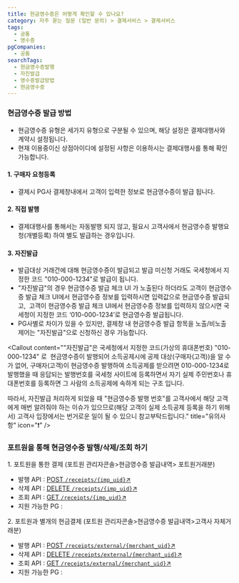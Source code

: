 ```yaml
---
title: 현금영수증은 어떻게 확인할 수 있나요?
category: 자주 묻는 질문 (일반 문의) > 결제서비스 > 결제서비스
tags:
  - 공통
  - 영수증
pgCompanies:
  - 공통
searchTags:
  - 현금영수증발행
  - 자진발급
  - 영수증발급방법
  - 현금영수증
---
```


### **현금영수증 발급 방법**

- 현금영수증 유형은 세가지 유형으로 구분될 수 있으며, 해당 설정은 결제대행사와 계약시 설정됩니다.
- 현재 이용중이신 상점아이디에 설정된 사항은 이용하시는 결제대행사를 통해 확인가능합니다.

#### **1. 구매자 요청등록**

- 결제시 PG사 결제창내에서 고객이 입력한 정보로 현금영수증이 발급 됩니다.

<Callout content="고객이 현금영수증 발급 체크 UI에서 현금영수증 정보를 입력하지 않는 경우에는 국세청이 지정한 코드 **&quot;010-000-1234&quot;**로 현금영수증이 발급됩니다.
해당 경우에는 포트원 관리자콘솔 내에서 현금영수증 발급 조회가 되지 않습니다." icon="💡" title="참고사항" />

#### **2. 직접 발행**

- 결제대행사를 통해서는 자동발행 되지 않고, 필요시 고객사에서 현금영수증 발행요청(개별등록) 하여 별도 발급하는 경우입니다.

<Callout content="포트원 현금영수증 발행/취소발행(삭제) API지원 : https://developers.portone.io/api/rest-v1/receipt
(지원 PG사 확인필요)" title="참고사항" icon="💡" />

#### **3. 자진발급**

- 발급대상 거래건에 대해 현금영수증이 발급되고 발급 미신청 거래도 국세청에서 지정한 코드 "010-000-1234"로 발급이 됩니다.
- "자진발급"의 경우 현금영수증 발급 체크 UI 가 노출된다 하더라도 고객이 현금영수증 발급 체크 UI에서 현금영수증 정보를 입력하시면 입력값으로 현금영수증 발급되고, 
  고객이 현금영수증 발급 체크 UI에서 현금영수증 정보를 입력하지 않으시면 국세청이 지정한 코드 ‘010-000-1234’로 현금영수증 발급됩니다.
- PG사별로 차이가 있을 수 있지만, 결제창 내 현금영수증 발급 항목을 노출/비노출 제어는 "자진발급"으로 신청하신 경우 가능합니다.

<Callout content="PG사별로 차이가 있을 수 있지만, 결제창 내 현금영수증 발급 항목을 노출/비노출 제어는 &quot;자진발급&quot;으로 신청하신 경우 가능합니다." title="참고사항" icon="💡" />

<Callout content="&quot;자진발급&quot;은 국세청에서 지정한 코드(가상의 휴대폰번호) &quot;010-000-1234&quot; 로  현금영수증이 발행되어 소득공제시에 공제 대상(구매자(고객))을 알 수 가 없어, 구매자(고객)이 현금영수증 발행하여 소득공제를 받으려면 010-000-1234로 발행했을 때 응답되는 발행번호를 국세청 사이트에 등록하면서 자기 실제 주민번호나 휴대폰번호를 등록하면 그 사람의 소득공제에 속하게 되는 구조 입니다.

따라서, 자진발급 처리하게 되었을 때 &quot;현금영수증 발행 번호&quot;를 고객사에서 해당 고객에게 매번 알려줘야 하는 이슈가 있으므로(해당 고객이 실제 소득공제 등록을 하기 위해서) 고객사 입장에서는 번거로운 일이 될 수 있으니 참고부탁드립니다." title="유의사항" icon="❗" />

### 포트원을 통해 현금영수증 발행/삭제/조회 하기

1\. 포트원을 통한 결제 (포트원 관리자콘솔>현금영수증 발급내역> 포트원거래분)

- 발행 API : [POST `/receipts/{imp_uid}`↗](https://developers.portone.io/api/rest-v1/receipt#post%20%2Freceipts%2F%7Bimp_uid%7D)
- 삭제 API : [DELETE `/receipts/{imp_uid}`↗](https://developers.portone.io/api/rest-v1/receipt#delete%20%2Freceipts%2F%7Bimp_uid%7D)
- 조회 API : [GET `/receipts/{imp_uid}`↗](https://developers.portone.io/api/rest-v1/receipt#get%20%2Freceipts%2F%7Bimp_uid%7D)
- 지원 가능한 PG : <Tag text="KG이니시스" /> <Tag text="NHN KCP" /> <Tag text="나이스정보통신" /> <Tag text="KICC" /> <Tag text="헥토파이낸셜" /> <Tag text="토스페이먼츠(신모듈)" /> <Tag text="KSPAY" /> <Tag text="페이조아" />

2\. 포트원과 별개의 현금결제 (포트원 관리자콘솔>현금영수증 발급내역>고객사 자체거래분)

- 발행 API : [POST `/receipts/external/{merchant_uid}`↗](https://developers.portone.io/api/rest-v1/receipt#post%20%2Freceipts%2Fexternal%2F%7Bmerchant_uid%7D)
- 삭제 API : [DELETE `/receipts/external/{merchant_uid}`↗](https://developers.portone.io/api/rest-v1/receipt#delete%20%2Freceipts%2Fexternal%2F%7Bmerchant_uid%7D)
- 조회 API : [GET `/receipts/external/{merchant_uid}`↗](https://developers.portone.io/api/rest-v1/receipt#get%20%2Freceipts%2Fexternal%2F%7Bmerchant_uid%7D)
- 지원 가능한 PG : <Tag text="KG이니시스" /> <Tag text="NHN KCP" /> <Tag text="나이스정보통신" /> <Tag text="KICC" /> <Tag text="헥토파이낸셜" /> <Tag text="토스페이먼츠(신모듈)" /> <Tag text="KSPAY" />

<Callout title="영수증 API 가이드 보러가기↗" />
